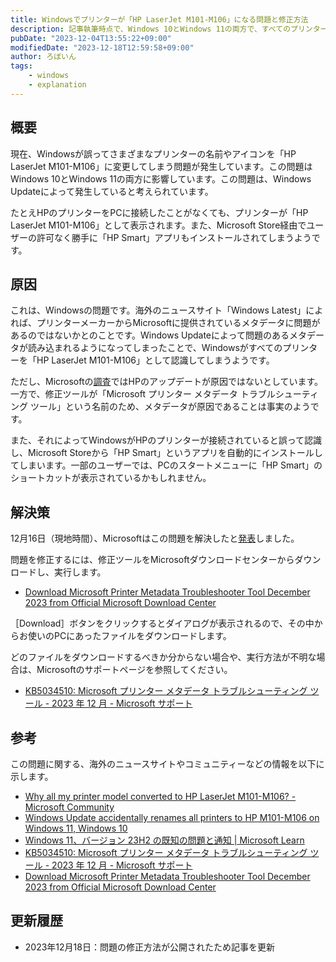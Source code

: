 ```yaml
---
title: Windowsでプリンターが「HP LaserJet M101-M106」になる問題と修正方法
description: 記事執筆時点で、Windows 10とWindows 11の両方で、すべてのプリンターのモデル名が実際のメーカーや型番に関係なく「HP LaserJet M101-M106」として表示される問題が発生しています。
pubDate: "2023-12-04T13:55:22+09:00"
modifiedDate: "2023-12-18T12:59:58+09:00"
author: ろぼいん
tags:
    - windows
    - explanation
---
```


## 概要

現在、Windowsが誤ってさまざまなプリンターの名前やアイコンを「HP LaserJet M101-M106」に変更してしまう問題が発生しています。この問題はWindows 10とWindows 11の両方に影響しています。この問題は、Windows Updateによって発生していると考えられています。

たとえHPのプリンターをPCに接続したことがなくても、プリンターが「HP LaserJet M101-M106」として表示されます。また、Microsoft Store経由でユーザーの許可なく勝手に「HP Smart」アプリもインストールされてしまうようです。

## 原因

これは、Windowsの問題です。海外のニュースサイト「Windows Latest」によれば、プリンターメーカーからMicrosoftに提供されているメタデータに問題があるのではないかとのことです。Windows Updateによって問題のあるメタデータが読み込まれるようになってしまったことで、Windowsがすべてのプリンターを「HP LaserJet M101-M106」として認識してしまうようです。

ただし、Microsoftの[調査](https://learn.microsoft.com/en-us/windows/release-health/status-windows-11-23h2#:~:text=our%20investigations%20indicate%20that%20this%20issue%20is%20not%20caused%20by%20an%20hp%20update.%20)ではHPのアップデートが原因ではないとしています。一方で、修正ツールが「Microsoft プリンター メタデータ トラブルシューティング ツール」という名前のため、メタデータが原因であることは事実のようです。

また、それによってWindowsがHPのプリンターが接続されていると誤って認識し、Microsoft Storeから「HP Smart」というアプリを自動的にインストールしてしまいます。一部のユーザーでは、PCのスタートメニューに「HP Smart」のショートカットが表示されているかもしれません。

## 解決策

12月16日（現地時間）、Microsoftはこの問題を解決したと[発表](https://learn.microsoft.com/ja-JP/windows/release-health/status-windows-11-23h2#-------------------hp-smart-------------------------)しました。

問題を修正するには、修正ツールをMicrosoftダウンロードセンターからダウンロードし、実行します。

- [Download Microsoft Printer Metadata Troubleshooter Tool December 2023 from Official Microsoft Download Center](https://www.microsoft.com/en-us/download/details.aspx?id=105763)

［Download］ボタンをクリックするとダイアログが表示されるので、その中からお使いのPCにあったファイルをダウンロードします。

どのファイルをダウンロードするべきか分からない場合や、実行方法が不明な場合は、Microsoftのサポートページを参照してください。

- [KB5034510: Microsoft プリンター メタデータ トラブルシューティング ツール - 2023 年 12 月 - Microsoft サポート](https://support.microsoft.com/ja-jp/topic/kb5034510-microsoft-%E3%83%97%E3%83%AA%E3%83%B3%E3%82%BF%E3%83%BC-%E3%83%A1%E3%82%BF%E3%83%87%E3%83%BC%E3%82%BF-%E3%83%88%E3%83%A9%E3%83%96%E3%83%AB%E3%82%B7%E3%83%A5%E3%83%BC%E3%83%86%E3%82%A3%E3%83%B3%E3%82%B0-%E3%83%84%E3%83%BC%E3%83%AB-2023-%E5%B9%B4-12-%E6%9C%88-b3197f24-fd25-430d-96d2-70f2044ce6a1)

## 参考

この問題に関する、海外のニュースサイトやコミュニティーなどの情報を以下に示します。

- [Why all my printer model converted to HP LaserJet M101-M106? - Microsoft Community](https://answers.microsoft.com/en-us/windows/forum/all/why-all-my-printer-model-converted-to-hp-laserjet/1b39d3c1-199e-4a5f-987f-729401d7e8f5)
- [Windows Update accidentally renames all printers to HP M101-M106 on Windows 11, Windows 10](https://www.windowslatest.com/2023/12/04/windows-update-accidentally-renames-all-printers-to-hp-m101-m106-on-windows-11-windows-10/)
- [Windows 11、バージョン 23H2 の既知の問題と通知 | Microsoft Learn](https://learn.microsoft.com/ja-JP/windows/release-health/status-windows-11-23h2#-------------------hp-smart-------------------------)
- [KB5034510: Microsoft プリンター メタデータ トラブルシューティング ツール - 2023 年 12 月 - Microsoft サポート](https://support.microsoft.com/ja-jp/topic/kb5034510-microsoft-%E3%83%97%E3%83%AA%E3%83%B3%E3%82%BF%E3%83%BC-%E3%83%A1%E3%82%BF%E3%83%87%E3%83%BC%E3%82%BF-%E3%83%88%E3%83%A9%E3%83%96%E3%83%AB%E3%82%B7%E3%83%A5%E3%83%BC%E3%83%86%E3%82%A3%E3%83%B3%E3%82%B0-%E3%83%84%E3%83%BC%E3%83%AB-2023-%E5%B9%B4-12-%E6%9C%88-b3197f24-fd25-430d-96d2-70f2044ce6a1)
- [Download Microsoft Printer Metadata Troubleshooter Tool December 2023 from Official Microsoft Download Center](https://www.microsoft.com/en-us/download/details.aspx?id=105763)

## 更新履歴

- 2023年12月18日：問題の修正方法が公開されたため記事を更新
